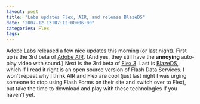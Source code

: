 ```yaml
---
layout: post
title: "Labs updates Flex, AIR, and release BlazeDS"
date: "2007-12-13T07:12:00+06:00"
categories: Flex 
tags: 
---
```


Adobe <a href="http://labs.adobe.com">Labs</a> released a few nice updates this morning (or last night). First up is the 3rd beta of <a href="http://labs.adobe.com/technologies/air/">Adobe AIR</a>. (And yes, they still have the <b>annoying</b> auto-play video with sound.) Next is the 3rd beta of <a href="http://labs.adobe.com/technologies/flex/">Flex 3</a>. Last is <a href="http://labs.adobe.com/technologies/blazeds/">BlazeDS</a>, which if I read it right is an open source version of Flash Data Services. I won't repeat why I think AIR and Flex are cool (just last night I was urging someone to stop using Flash Forms on their site and switch over to Flex), but take the time to download and play with these technologies if you haven't yet.